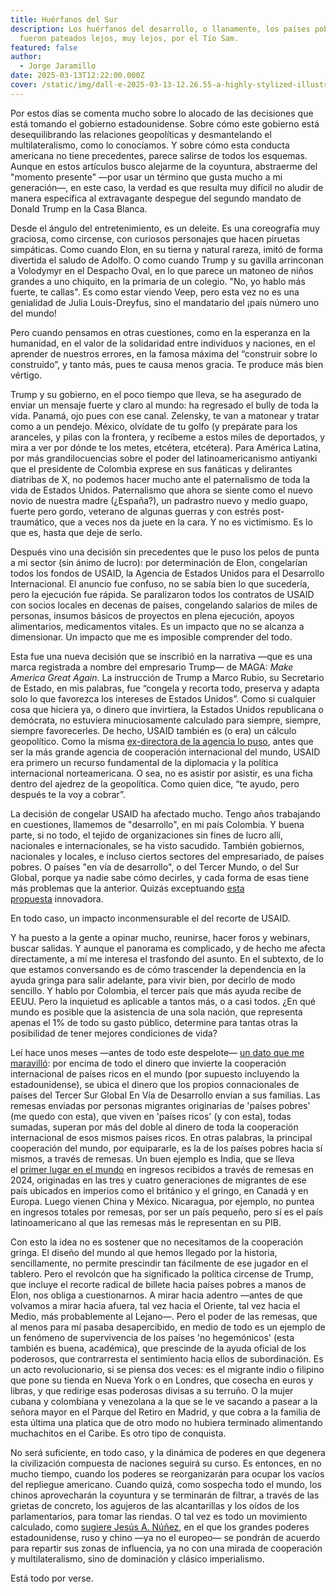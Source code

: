 ```yaml
---
title: Huérfanos del Sur
description: Los huérfanos del desarrollo, o llanamente, los países pobres,
  fueron pateados lejos, muy lejos, por el Tío Sam.
featured: false
author:
  - Jorge Jaramillo
date: 2025-03-13T12:22:00.000Z
cover: /static/img/dall·e-2025-03-13-12.26.55-a-highly-stylized-illustration-of-a-very-elderly-european-woman-but-not-extremely-frail-with-deep-wrinkles-and-aged-features-sitting-in-a-wheelchai.webp
---
```

Por estos días se comenta mucho sobre lo alocado de las decisiones que está tomando el gobierno estadounidense. Sobre cómo este gobierno está desequilibrando las relaciones geopolíticas y desmantelando el multilateralismo, como lo conocíamos. Y sobre cómo esta conducta americana no tiene precedentes, parece salirse de todos los esquemas. Aunque en estos artículos busco alejarme de la coyuntura, abstraerme del "momento presente" —por usar un término que gusta mucho a mi generación—, en este caso, la verdad es que resulta muy difícil no aludir de manera específica al extravagante despegue del segundo mandato de Donald Trump en la Casa Blanca. 

Desde el ángulo del entretenimiento, es un deleite. Es una coreografía muy graciosa, como circense, con curiosos personajes que hacen piruetas simpáticas. Como cuando Elon, en su tierna y natural rareza, imitó de forma divertida el saludo de Adolfo. O como cuando Trump y su gavilla arrinconan a Volodymyr en el Despacho Oval, en lo que parece un matoneo de niños grandes a uno chiquito, en la primaria de un colegio. "No, yo hablo más fuerte, te callas". Es como estar viendo Veep, pero esta vez no es una genialidad de Julia Louis-Dreyfus, sino el mandatario del ¡país número uno del mundo! 

Pero cuando pensamos en otras cuestiones, como en la esperanza en la humanidad, en el valor de la solidaridad entre individuos y naciones, en el aprender de nuestros errores, en la famosa máxima del “construir sobre lo construido”, y tanto más, pues te causa menos gracia. Te produce más bien vértigo.

Trump y su gobierno, en el poco tiempo que lleva, se ha asegurado de enviar un mensaje fuerte y claro al mundo: ha regresado el bully de toda la vida. Panamá, ojo pues con ese canal. Zelensky, te van a matonear y tratar como a un pendejo. México, olvídate de tu golfo (y prepárate para los aranceles, y pilas con la frontera, y recíbeme a estos miles de deportados, y mira a ver por dónde te los metes, etcétera, etcétera). Para América Latina, por más grandilocuencias sobre el poder del latinoamericanismo antiyanki que el presidente de Colombia exprese en sus fanáticas y delirantes diatribas de X, no podemos hacer mucho ante el paternalismo de toda la vida de Estados Unidos. Paternalismo que ahora se siente como el nuevo novio de nuestra madre (¿España?), un padrastro nuevo y medio guapo, fuerte pero gordo, veterano de algunas guerras y con estrés post-traumático, que a veces nos da juete en la cara. Y no es victimismo. Es lo que es, hasta que deje de serlo.

Después vino una decisión sin precedentes que le puso los pelos de punta a mi sector (sin ánimo de lucro): por determinación de Elon, congelarían todos los fondos de USAID, la Agencia de Estados Unidos para el Desarrollo Internacional. El anuncio fue confuso, no se sabía bien lo que sucedería, pero la ejecución fue rápida. Se paralizaron todos los contratos de USAID con socios locales en decenas de países, congelando salarios de miles de personas, insumos básicos de proyectos en plena ejecución, apoyos alimentarios, medicamentos vitales. Es un impacto que no se alcanza a dimensionar. Un impacto que me es imposible comprender del todo.

Esta fue una nueva decisión que se inscribió en la narrativa —que es una marca registrada a nombre del empresario Trump— de MAGA: *Make America Great Again*. La instrucción de Trump a Marco Rubio, su Secretario de Estado, en mis palabras, fue “congela y recorta todo, preserva y adapta solo lo que favorezca los intereses de Estados Unidos”. Como si cualquier cosa que hiciera ya, o dinero que invirtiera, la Estados Unidos republicana o demócrata, no estuviera minuciosamente calculado para siempre, siempre, siempre favorecerles. De hecho, USAID también es (o era) un cálculo geopolítico. Como la misma [ex-directora de la agencia lo puso](https://www.youtube.com/watch?v=OIHJub72vuM), antes que ser la más grande agencia de cooperación internacional del mundo, USAID era primero un recurso fundamental de la diplomacia y la política internacional norteamericana. O sea, no es asistir por asistir, es una ficha dentro del ajedrez de la geopolítica. Como quien dice, “te ayudo, pero después te la voy a cobrar”.

La decisión de congelar USAID ha afectado mucho. Tengo años trabajando en cuestiones, llamemos de "desarrollo", en mi país Colombia. Y buena parte, si no todo, el tejido de organizaciones sin fines de lucro allí, nacionales e internacionales, se ha visto sacudido. También gobiernos, nacionales y locales, e incluso ciertos sectores del empresariado, de países pobres. O países "en vía de desarrollo", o del Tercer Mundo, o del Sur Global, porque ya nadie sabe cómo decirles, y cada forma de esas tiene más problemas que la anterior. Quizás exceptuando [esta propuesta](https://www.instagram.com/misanharriman/reel/DGvTUAbIVy5/) innovadora.

En todo caso, un impacto inconmensurable el del recorte de USAID.

Y ha puesto a la gente a opinar mucho, reunirse, hacer foros y webinars, buscar salidas. Y aunque el panorama es complicado, y de hecho me afecta directamente, a mí me interesa el trasfondo del asunto. En el subtexto, de lo que estamos conversando es de cómo trascender la dependencia en la ayuda gringa para salir adelante, para vivir bien, por decirlo de modo sencillo. Y hablo por Colombia, el tercer país que más ayuda recibe de EEUU. Pero la inquietud es aplicable a tantos más, o a casi todos. ¿En qué mundo es posible que la asistencia de una sola nación, que representa apenas el 1% de todo su gasto público, determine para tantas otras la posibilidad de tener mejores condiciones de vida?

Leí hace unos meses —antes de todo este despelote— [un dato que me maravilló](https://kevinlbrown.substack.com/p/global-south-remittances-vs-global): por encima de todo el dinero que invierte la cooperación internacional de países ricos en el mundo (por supuesto incluyendo la estadounidense), se ubica el dinero que los propios connacionales de países del Tercer Sur Global En Vía de Desarrollo envían a sus familias. Las remesas enviadas por personas migrantes originarias de 'países pobres' (me quedo con esta), que viven en 'países ricos' (y con esta), todas sumadas, superan por más del doble al dinero de toda la cooperación internacional de esos mismos países ricos. En otras palabras, la principal cooperación del mundo, por equipararle, es la de los países pobres hacia sí mismos, a través de remesas. Un buen ejemplo es India, que se lleva el [primer lugar en el mundo](https://www.thehindu.com/data/india-got-143-of-global-remittances-in-2024-its-highest-ever/article69039825.ece#:~:text=In%202024%2C%20India%20received%20an,the%20millennium%20for%20any%20country.) en ingresos recibidos a través de remesas en 2024, originadas en las tres y cuatro generaciones de migrantes de ese país ubicados en imperios como el británico y el gringo, en Canadá y en Europa. Luego vienen China y México. Nicaragua, por ejemplo, no puntea en ingresos totales por remesas, por ser un país pequeño, pero sí es el país latinoamericano al que las remesas más le representan en su PIB.

Con esto la idea no es sostener que no necesitamos de la cooperación gringa. El diseño del mundo al que hemos llegado por la historia, sencillamente, no permite prescindir tan fácilmente de ese jugador en el tablero. Pero el revolcón que ha significado la política circense de Trump, que incluye el recorte radical de billete hacia países pobres a manos de Elon, nos obliga a cuestionarnos. A mirar hacia adentro —antes de que volvamos a mirar hacia afuera, tal vez hacia el Oriente, tal vez hacia el Medio, más probablemente al Lejano—. Pero el poder de las remesas, que al menos para mí pasaba desapercibido, en medio de todo es un ejemplo de un fenómeno de supervivencia de los países 'no hegemónicos' (esta también es buena, académica), que prescinde de la ayuda oficial de los poderosos, que contrarresta el sentimiento hacia ellos de subordinación. Es un acto revolucionario, si se piensa dos veces: es el migrante indio o filipino que pone su tienda en Nueva York o en Londres, que cosecha en euros y libras, y que redirige esas poderosas divisas a su terruño. O la mujer cubana y colombiana y venezolana a la que se le ve sacando a pasear a la señora mayor en el Parque del Retiro en Madrid, y que cobra a la familia de esta última una platica que de otro modo no hubiera terminado alimentando muchachitos en el Caribe. Es otro tipo de conquista.

No será suficiente, en todo caso, y la dinámica de poderes en que degenera la civilización compuesta de naciones seguirá su curso. Es entonces, en no mucho tiempo, cuando los poderes se reorganizarán para ocupar los vacíos del repliegue americano. Cuando quizá, como sospecha todo el mundo, los chinos aprovecharán la coyuntura y se terminarán de filtrar, a través de las grietas de concreto, los agujeros de las alcantarillas y los oídos de los parlamentarios, para tomar las riendas. O tal vez es todo un movimiento calculado, como [sugiere Jesús A. Núñez](https://www.youtube.com/watch?v=HloF5z9OxUk&t=555s), en el que los grandes poderes estadounidense, ruso y chino —ya no el europeo— se pondrán de acuerdo para repartir sus zonas de influencia, ya no con una mirada de cooperación y multilateralismo, sino de dominación y clásico imperialismo.

Está todo por verse.
